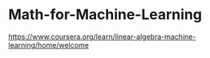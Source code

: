# Math-for-Machine-Learning
https://www.coursera.org/learn/linear-algebra-machine-learning/home/welcome

